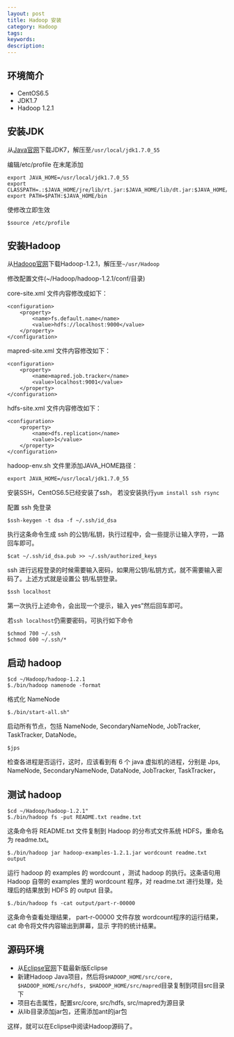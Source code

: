 ```yaml
---
layout: post
title: Hadoop 安装
category: Hadoop
tags: 
keywords: 
description: 
---
```



## 环境简介
* CentOS6.5
* JDK1.7
* Hadoop 1.2.1

## 安装JDK

从[Java官网](http://www.oracle.com/technetwork/java/javase/downloads/index.html)下载JDK7，解压至`/usr/local/jdk1.7.0_55`

编辑/etc/profile 在末尾添加

	export JAVA_HOME=/usr/local/jdk1.7.0_55
	export CLASSPATH=.:$JAVA_HOME/jre/lib/rt.jar:$JAVA_HOME/lib/dt.jar:$JAVA_HOME/lib/tools.jar
	export PATH=$PATH:$JAVA_HOME/bin

使修改立即生效

	$source /etc/profile

## 安装Hadoop

从[Hadoop官网](http://hadoop.apache.org/)下载Hadoop-1.2.1，解压至`~/usr/Hadoop`

修改配置文件(~/Hadoop/hadoop-1.2.1/conf/目录)

core-site.xml 文件内容修改成如下：

	<configuration>
		<property>
			<name>fs.default.name</name>
			<value>hdfs://localhost:9000</value>
		</property>
	</configuration>

mapred-site.xml 文件内容修改如下：

	<configuration>
		<property>
			<name>mapred.job.tracker</name>
			<value>localhost:9001</value>
		</property>
	</configuration>

hdfs-site.xml 文件内容修改如下：

	<configuration>
		<property>
			<name>dfs.replication</name>
			<value>1</value>
		</property>
	</configuration>

hadoop-env.sh 文件里添加JAVA_HOME路径：

	export JAVA_HOME=/usr/local/jdk1.7.0_55

安装SSH，CentOS6.5已经安装了ssh， 若没安装执行`yum install ssh rsync`

配置 ssh 免登录

	$ssh-keygen -t dsa -f ~/.ssh/id_dsa

执行这条命令生成 ssh 的公钥/私钥，执行过程中，会一些提示让输入字符，一路回车即可。

	$cat ~/.ssh/id_dsa.pub >> ~/.ssh/authorized_keys

ssh 进行远程登录的时候需要输入密码，如果用公钥/私钥方式，就不需要输入密码了。上述方式就是设置公
钥/私钥登录。
	
	$ssh localhost
 
 第一次执行上述命令，会出现一个提示，输入 yes”然后回车即可。

若`ssh localhost`仍需要密码，可执行如下命令
	
	$chmod 700 ~/.ssh 
	$chmod 600 ~/.ssh/* 


## 启动 hadoop

	$cd ~/Hadoop/hadoop-1.2.1
	$./bin/hadoop namenode -format

格式化 NameNode

	$./bin/start-all.sh"

启动所有节点，包括 NameNode, SecondaryNameNode, JobTracker, TaskTracker, DataNode。

	$jps

检查各进程是否运行，这时，应该看到有 6 个 java 虚拟机的进程，分别是 Jps, NameNode, SecondaryNameNode,
DataNode, JobTracker, TaskTracker，

## 测试 hadoop

	$cd ~/Hadoop/hadoop-1.2.1"
	$./bin/hadoop fs -put README.txt readme.txt

这条命令将 README.txt 文件复制到 Hadoop 的分布式文件系统 HDFS，重命名为 readme.txt。

	$./bin/hadoop jar hadoop-examples-1.2.1.jar wordcount readme.txt output

运行 hadoop 的 examples 的 wordcount ，测试 hadoop 的执行。这条语句用 Hadoop 自带的 examples 里的
wordcount 程序，对 readme.txt 进行处理，处理后的结果放到 HDFS 的 output 目录。

	$./bin/hadoop fs -cat output/part-r-00000
这条命令查看处理结果， part-r-00000 文件存放 wordcount程序的运行结果，cat 命令将文件内容输出到屏幕，显示
字符的统计结果。

## 源码环境

* 从[Eclipse官网](http://www.eclipse.org)下载最新版Eclipse
* 新建Hadoop Java项目，然后将`$HADOOP_HOME/src/core, $HADOOP_HOME/src/hdfs, $HADOOP_HOME/src/mapred`目录复制到项目src目录下
* 项目右击属性，配置src/core, src/hdfs, src/mapred为源目录
* 从lib目录添加jar包，还需添加ant的jar包

这样，就可以在Eclipse中阅读Hadoop源码了。
